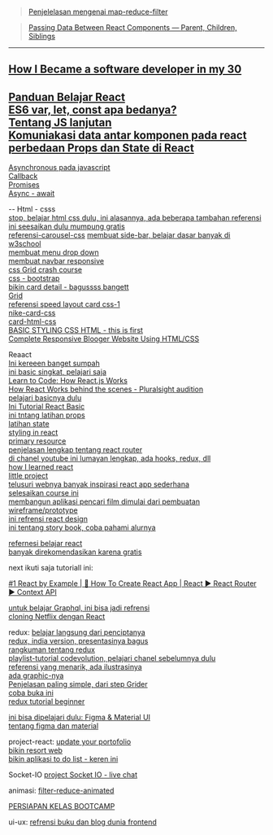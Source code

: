 > [Penjelelasan mengenai map-reduce-filter](https://www.freecodecamp.org/news/javascript-map-reduce-and-filter-explained-with-examples/)

> [Passing Data Between React Components — Parent, Children, Siblings](https://towardsdatascience.com/passing-data-between-react-components-parent-children-siblings-a64f89e24ecf)

---
[How I Became a software developer in my 30](https://blog.usejournal.com/how-i-became-a-software-developer-in-my-30s-without-a-tech-degree-or-any-relevant-work-experience-8110db355264)
---
[Panduan Belajar React](https://medium.com/coderupa/mau-belajar-react-di-2018-7e751b00af9c)<br>
[ES6 var, let, const apa bedanya?](https://medium.com/coderupa/es6-var-let-const-apa-bedanya-1cd4daaee9f0)<br>
[Tentang JS lanjutan](https://medium.com/coderupa/tagged/react)<br>
[Komuniakasi data antar komponen pada react](https://medium.com/coderupa/komunikasi-data-antar-component-react-554c8834a3c1)<br>
[perbedaan Props dan State di React](https://medium.com/coderupa/react-prop-state-apa-bedanya-7ee61df8257f)<br>
---
[Asynchronous pada javascript](https://medium.com/coderupa/panduan-komplit-asynchronous-programming-pada-javascript-part-1-fca22279c056)<br>
[Callback](https://medium.com/coderupa/panduan-komplit-asynchronous-programming-pada-javascript-part-2-callback-3a717df6cfdf)<br>
[Promises](https://medium.com/coderupa/panduan-komplit-asynchronous-programming-pada-javascript-part-3-promise-819ce5d8b3c)<br>
[Async - await](https://medium.com/coderupa/panduan-komplit-asynchronous-programming-pada-javascript-part-4-async-await-fc504c344238)<br>

--
Html - csss <br>
[stop, belajar html css dulu, ini alasannya, ada beberapa tambahan referensi](https://www.freecodecamp.org/news/put-down-the-javascript-learn-html-css/)<br>
[ini seesaikan dulu mumpung gratis](https://www.udemy.com/course/build-responsive-website-designs-with-html5-and-css/)<br>
[referensi-carousel-css](https://www.youtube.com/watch?v=9bkGcXjVsUo&list=PLXnlmTyiLYEr0moZvjJRlYs5-e8i7EwxX&index=2)
[membuat side-bar, belajar dasar banyak di w3school](https://www.w3schools.com/w3css/w3css_sidebar.asp)<br>
[membuat menu drop down](https://www.youtube.com/watch?v=wHFflWvii3M)<br>
[membuat navbar responsive](https://www.youtube.com/watch?v=gXkqy0b4M5g)<br>
[css Grid crash course](https://www.youtube.com/watch?v=jV8B24rSN5o)<br>
[css - bootstrap](https://www.youtube.com/watch?time_continue=9791&v=RyTRgQ7k6QE)<br>
[bikin card detail - bagussss bangett](https://www.youtube.com/watch?v=7hDklEEnP1I)<br>
[Grid](https://www.freecodecamp.org/news/how-to-create-an-image-gallery-with-css-grid-e0f0fd666a5c/)<br>
[referensi speed layout card css-1](https://www.youtube.com/watch?v=R68DCmeaLqg)<br>
[nike-card-css](https://www.youtube.com/watch?v=jYAmKNOJ4Ck)<br>
[card-html-css](https://www.youtube.com/watch?v=4o5n4NjQmnM)<br>
[BASIC STYLING CSS HTML - this is first](https://www.youtube.com/watch?v=RHj5bdrfCr8&feature=youtu.be)<br>
[Complete Responsive Blooger Website Using HTML/CSS](https://www.youtube.com/watch?v=CrSC1ZA9j0M&t=1392s)<br>

Reaact <br>
[Ini kereeen banget sumpah](https://designcode.io/courses)<br>
[ini basic singkat, pelajari saja](https://www.youtube.com/watch?v=QqLkkBKVDyM)<br>
[Learn to Code: How React.js Works](https://www.youtube.com/watch?v=mLMfx8BEt8g)<br>
[How React Works behind the scenes - Pluralsight audition](https://www.youtube.com/watch?v=gApwC9Ek9yo)<br>
[pelajari basicnya dulu](https://www.youtube.com/watch?v=hdI2bqOjy3c)<br>
[Ini Tutorial React Basic](https://scrimba.com/g/glearnreact)<br>
[ini tntang latihan props](https://www.freecodecamp.org/news/how-to-develop-your-react-superpowers-with-the-render-props-pattern-b74e68c6d053/)<br>
[latihan state](https://www.freecodecamp.org/news/get-pro-with-react-setstate-in-10-minutes-d38251d1c781/)<br>
[styling in react](https://www.kirupa.com/react/styling_in_react.htm)<br>
[primary resource](https://reactjs.id/)<br>
[penjelasan lengkap tentang react router](https://afrijaldzuhri.com/belajar-routing-dalam-react/)<br>
[di chanel youtube ini lumayan lengkap, ada hooks, redux, dll](https://www.youtube.com/channel/UC80PWRj_ZU8Zu0HSMNVwKWw)<br>
[how I learned react](https://daveceddia.com/how-i-learned-react/?ck_subscriber_id=361789605)<br>
[little project](https://www.golangprograms.com/react-js-projects-for-beginners.html)<br>
[telusuri webnya banyak inspirasi react app sederhana](https://anakbit.com/contoh-react-js)<br>
[selesaikan course ini](https://ihatetomatoes.net/courses/)<br>
[membangun aplikasi pencari film dimulai dari pembuatan wireframe/prototype](https://www.youtube.com/watch?v=Mg7Ma5i8NgM&list=PLqGj3iMvMa4LFqyGab_aR7M0zfQm2KTuX&index=1)<br>
[ini refrensi react design](https://www.youtube.com/watch?v=TxLjRV2rMgo&list=PLTiL2VdJfAbKzUW58vFbuDjawskcadF6q&index=7)<br>
[ini tentang story book, coba pahami alurnya](https://www.learnstorybook.com/intro-to-storybook/react/en/get-started/)<br>


[refernesi belajar react](https://medium.com/coderupa/mau-belajar-react-di-2018-7e751b00af9c)<br>
[banyak direkomendasikan karena gratis](https://egghead.io/courses/the-beginner-s-guide-to-react)<br>

next ikuti saja tutoriall ini:

[ #1 React by Example | 🔨 How To Create React App | React ▶ React Router ▶ Context API](https://www.youtube.com/watch?v=n6hZheHIArQ)

[untuk belajar Graphql, ini bisa jadi refrensi](https://www.howtographql.com/)<br>
[cloning Netflix dengan React](https://www.youtube.com/watch?v=bFKKi3pMrL4)<br>


redux:
[belajar langsung dari penciptanya](https://egghead.io/courses/getting-started-with-redux)<br>
[redux, india version, presentasinya bagus](https://www.youtube.com/watch?v=tOtGnCBXU3U)<br>
[rangkuman tentang redux](https://www.freecodecamp.org/news/redux-get-the-ball-rolling-in-10min-9d9551ff4b3c/)<br>
[playlist-tutorial codevolution, pelajari chanel sebelumnya dulu](https://www.youtube.com/watch?v=9boMnm5X9ak&list=PLC3y8-rFHvwheJHvseC3I0HuYI2f46oAK)<br>
[referensi yang menarik, ada ilustrasinya](https://www.freecodecamp.org/news/how-to-connect-react-to-redux-a-diagrammatic-guide-d2687c14750a/)<br>
[ada graphic-nya](https://medium.com/@javascript_7596/react-redux-concept-workflow-cheatsheet-be00e3ffa853)<br>
[Penjelasan paling simple, dari step Grider](https://www.youtube.com/watch?v=3sjMRS1gJys)<br>
[coba buka ini](https://www.freecodecamp.org/news/redux-in-24-lines-of-code/)<br>
[redux tutorial beginner](https://www.freecodecamp.org/news/understanding-redux-the-worlds-easiest-guide-to-beginning-redux-c695f45546f6/)<br>

[ini bisa dipelajari dulu: Figma & Material UI](https://www.youtube.com/watch?v=6CARDnUXmp8)<br>
[tentang figma dan material](https://www.youtube.com/watch?v=6CARDnUXmp8)<br>

project-react:
[update your portofolio](https://www.freecodecamp.org/news/portfolio-app-using-react-618814e35843/)<br>
[bikin resort web](https://www.youtube.com/watch?v=LXJOvkVYQqA)<br>
[bikin aplikasi to do list - keren ini](https://www.youtube.com/watch?v=hT3j87FMR6M)<br>

Socket-IO
[project Socket IO - live chat](https://www.youtube.com/watch?v=ZwFA3YMfkoc)<br>

animasi:
[filter-reduce-animated](https://medium.com/@js_tut/map-filter-and-reduce-animated-7fe391a35a47)


[PERSIAPAN KELAS BOOTCAMP](https://www.freecodecamp.org/news/the-ultimate-bootcamp-primer/)<br>

ui-ux:
[refrensi buku dan blog dunia frontend](https://bradfrost.com/blog/post/frontend-design-react-and-a-bridge-over-the-great-divide/)
